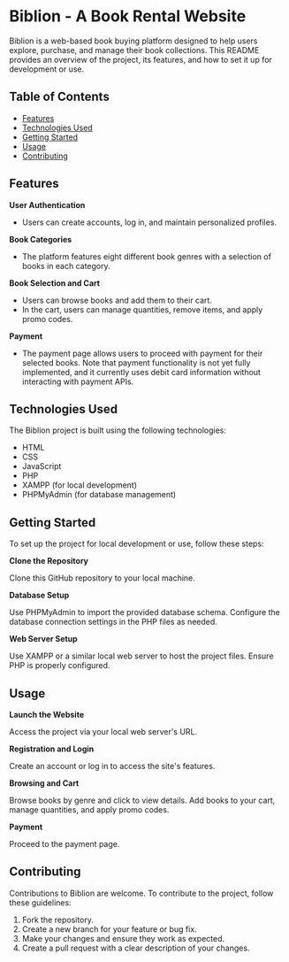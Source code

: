 # Biblion - A Book Rental Website

Biblion is a web-based book buying platform designed to help users explore, purchase, and manage their book collections. This README provides an overview of the project, its features, and how to set it up for development or use.

## Table of Contents

- [Features](#features)
- [Technologies Used](#technologies-used)
- [Getting Started](#getting-started)
- [Usage](#usage)
- [Contributing](#contributing)

## Features

**User Authentication**

- Users can create accounts, log in, and maintain personalized profiles.

**Book Categories**

- The platform features eight different book genres with a selection of books in each category.

**Book Selection and Cart**

- Users can browse books and add them to their cart.
- In the cart, users can manage quantities, remove items, and apply promo codes.

**Payment**

- The payment page allows users to proceed with payment for their selected books. Note that payment functionality is not yet fully implemented, and it currently uses debit card information without interacting with payment APIs.

## Technologies Used

The Biblion project is built using the following technologies:

- HTML
- CSS
- JavaScript
- PHP
- XAMPP (for local development)
- PHPMyAdmin (for database management)

## Getting Started

To set up the project for local development or use, follow these steps:

**Clone the Repository**

Clone this GitHub repository to your local machine.

**Database Setup**

Use PHPMyAdmin to import the provided database schema.
Configure the database connection settings in the PHP files as needed.

**Web Server Setup**

Use XAMPP or a similar local web server to host the project files.
Ensure PHP is properly configured.

## Usage

**Launch the Website**

Access the project via your local web server's URL.

**Registration and Login**

Create an account or log in to access the site's features.

**Browsing and Cart**

Browse books by genre and click to view details.
Add books to your cart, manage quantities, and apply promo codes.

**Payment**

Proceed to the payment page.

## Contributing

Contributions to Biblion are welcome. To contribute to the project, follow these guidelines:

1. Fork the repository.
2. Create a new branch for your feature or bug fix.
3. Make your changes and ensure they work as expected.
4. Create a pull request with a clear description of your changes.
